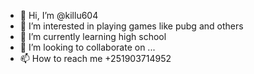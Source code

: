 - 👋 Hi, I’m @killu604
- 👀 I’m interested in playing games like pubg and others 
- 🌱 I’m currently learning high school
- 💞️ I’m looking to collaborate on ...
- 📫 How to reach me +251903714952

<!---
killu604/killu604 is a ✨ special ✨ repository because its `README.md` (this file) appears on your GitHub profile.
You can click the Preview link to take a look at your changes.
--->
